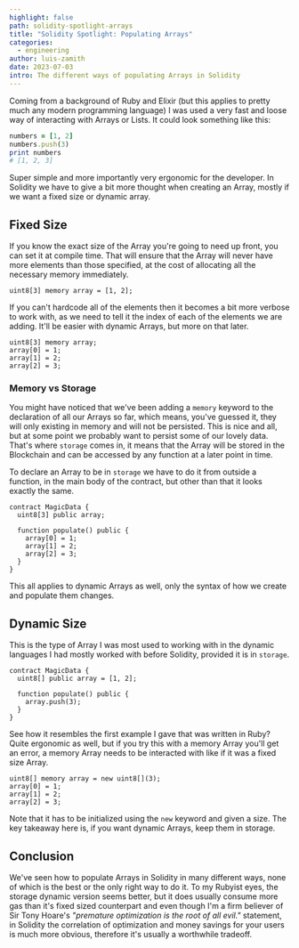 ```yaml
---
highlight: false
path: solidity-spotlight-arrays
title: "Solidity Spotlight: Populating Arrays"
categories:
  - engineering
author: luis-zamith
date: 2023-07-03
intro: The different ways of populating Arrays in Solidity
---
```


Coming from a background of Ruby and Elixir (but this applies to pretty much any
modern programming language) I was used a very fast and loose way of interacting
with Arrays or Lists. It could look something like this:

```ruby
numbers = [1, 2]
numbers.push(3)
print numbers
# [1, 2, 3]
```

Super simple and more importantly very ergonomic for the developer. In Solidity
we have to give a bit more thought when creating an Array, mostly if we want a
fixed size or dynamic array.

## Fixed Size

If you know the exact size of the Array you're going to need up front, you can
set it at compile time. That will ensure that the Array will never have more
elements than those specified, at the cost of allocating all the necessary
memory immediately.

```solidity
uint8[3] memory array = [1, 2];
```

If you can't hardcode all of the elements then it becomes a bit more verbose to
work with, as we need to tell it the index of each of the elements we are
adding. It'll be easier with dynamic Arrays, but more on that later.

```solidity
uint8[3] memory array;
array[0] = 1;
array[1] = 2;
array[2] = 3;
```

### Memory vs Storage

You might have noticed that we've been adding a `memory` keyword to the
declaration of all our Arrays so far, which means, you've guessed it, they will
only existing in memory and will not be persisted. This is nice and all, but at
some point we probably want to persist some of our lovely data. That's where
`storage` comes in, it means that the Array will be stored in the Blockchain and
can be accessed by any function at a later point in time.

To declare an Array to be in `storage` we have to do it from outside a function,
in the main body of the contract, but other than that it looks exactly the same.

```solidity
contract MagicData {
  uint8[3] public array;

  function populate() public {
    array[0] = 1;
    array[1] = 2;
    array[2] = 3;
  }
}
```

This all applies to dynamic Arrays as well, only the syntax of how we create and
populate them changes.

## Dynamic Size

This is the type of Array I was most used to working with in the dynamic
languages I had mostly worked with before Solidity, provided it is in `storage`.

```solidity
contract MagicData {
  uint8[] public array = [1, 2];

  function populate() public {
    array.push(3);
  }
}
```

See how it resembles the first example I gave that was written in Ruby? Quite
ergonomic as well, but if you try this with a memory Array you'll get an error,
a memory Array needs to be interacted with like if it was a fixed size Array.

```solidity
uint8[] memory array = new uint8[](3);
array[0] = 1;
array[1] = 2;
array[2] = 3;
```

Note that it has to be initialized using the `new` keyword and given a size. The
key takeaway here is, if you want dynamic Arrays, keep them in storage.

## Conclusion

We've seen how to populate Arrays in Solidity in many different ways, none of
which is the best or the only right way to do it. To my Rubyist eyes, the
storage dynamic version seems better, but it does usually consume more gas than
it's fixed sized counterpart and even though I'm a firm believer of Sir Tony
Hoare's *"premature optimization is the root of all evil."* statement, in
Solidity the correlation of optimization and money savings for your users is
much more obvious, therefore it's usually a worthwhile tradeoff.
